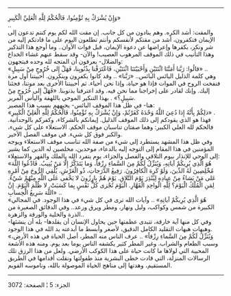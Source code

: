 ------------------------------------------------------------------------

وَإِنْ يُشْرَكْ بِهِ تُؤْمِنُوا، فَالْحُكْمُ لِلَّهِ الْعَلِيِّ الْكَبِيرِ»  
..  
والمقت: أشد الكره. وهم ينادون من كل جانب. إن مقت الله لكم يوم كنتم تدعون
إلى الإيمان فتكفرون، أشد من مقتكم لأنفسكم وأنتم تطلعون اليوم على ما
قادتكم إليه من شر ونكر، بكفرها وإعراضها عن دعوة الإيمان، قبل فوات
الأوان.. وما أوجع هذا التذكير وهذا التأنيب في ذلك الموقف المرهوب العصيب!
والآن- وقد سقط عنهم غشاء الخداع والضلال- يعرفون أن المتجه لله وحده
فيتجهون:  
«قالُوا: رَبَّنا أَمَتَّنَا اثْنَتَيْنِ وَأَحْيَيْتَنَا اثْنَتَيْنِ، فَاعْتَرَفْنا بِذُنُوبِنا، فَهَلْ إِلى
خُرُوجٍ مِنْ سَبِيلٍ» ..  
وهي كلمة الذليل اليائس البائس.. «رَبَّنا» .. وقد كانوا يكفرون وينكرون.
أحييتنا أول مرة فنفخت الروح في الموات فإذا هو حياة، وإذا نحن أحياء. ثم
أحييتنا الأخرى بعد موتنا، فجئنا إليك. وإنك لقادر على إخراجنا مما نحن
فيه. وقد اعترفنا بذنوبنا. «فَهَلْ إِلى خُرُوجٍ مِنْ سَبِيلٍ؟» . بهذا التنكير الموحي
باللهفة واليأس المرير.  
هنا- في ظل هذا الموقف البائس- يجبههم بسبب هذا المصير:  
«ذلِكُمْ بِأَنَّهُ إِذا دُعِيَ اللَّهُ وَحْدَهُ كَفَرْتُمْ، وَإِنْ يُشْرَكْ بِهِ تُؤْمِنُوا، فَالْحُكْمُ لِلَّهِ الْعَلِيِّ
الْكَبِيرِ» .  
فهذا هو الذي يقودكم إلى ذلك الموقف الذليل. إيمانكم بالشركاء، وكفركم
بالوحدانية. فالحكم لله العلي الكبير: وهما صفتان تناسبان موقف الحكم.
الاستعلاء على كل شيء، والكبر فوق كل شيء. في موقف الفصل الأخير.  
وفي ظل هذا المشهد يستطرد إلى شيء من صفة الله تناسب موقف الاستعلاء ويوجه
المؤمنين في هذا المقام إلى التوجه إليه بالدعاء، موحدين، مخلصين له الدين
كما يشير إلى الوحي للإنذار بيوم التلاقي والفصل والجزاء، يوم يتفرد الله
بالملك والقهر والاستعلاء:  
«هُوَ الَّذِي يُرِيكُمْ آياتِهِ، وَيُنَزِّلُ لَكُمْ مِنَ السَّماءِ رِزْقاً، وَما يَتَذَكَّرُ إِلَّا مَنْ يُنِيبُ.
فَادْعُوا اللَّهَ مُخْلِصِينَ لَهُ الدِّينَ، وَلَوْ كَرِهَ الْكافِرُونَ. رَفِيعُ الدَّرَجاتِ، ذُو الْعَرْشِ،
يُلْقِي الرُّوحَ مِنْ أَمْرِهِ عَلى مَنْ يَشاءُ مِنْ عِبادِهِ لِيُنْذِرَ يَوْمَ التَّلاقِ. يَوْمَ هُمْ بارِزُونَ
لا يَخْفى عَلَى اللَّهِ مِنْهُمْ شَيْءٌ. لِمَنِ الْمُلْكُ الْيَوْمَ؟ لِلَّهِ الْواحِدِ الْقَهَّارِ. الْيَوْمَ
تُجْزى كُلُّ نَفْسٍ بِما كَسَبَتْ. لا ظُلْمَ الْيَوْمَ. إِنَّ اللَّهَ سَرِيعُ الْحِسابِ» ..  
«هُوَ الَّذِي يُرِيكُمْ آياتِهِ» .. وآيات الله ترى في كل شيء في هذا الوجود. في
المجالي الكبيرة من شمس وكواكب، وليل ونهار، ومطر ويرق ورعد.. وفي الدقائق
الصغيرة من الذرة والخلية والورقة والزهرة..  
وفي كل منها آية خارقة، تتبدى عظمتها حين يحاول الإنسان أن يقلدها- بله أن
ينشئها- وهيهات هيهات التقليد الكامل الدقيق، لأصغر وأبسط ما أبدعته يد
الله في هذا الوجود.  
«وَيُنَزِّلُ لَكُمْ مِنَ السَّماءِ رِزْقاً» .. عرف الناس منه المطر، أصل الحياة في هذه
الأرض، وسبب الطعام والشراب. وغير المطر كثير يكشفه الناس يوما بعد يوم.
ومنه هذه الأشعة المحيية التي لولاها ما كانت حياة على هذا الكوكب الأرضي.
ولعل من هذا الرزق تلك الرسالات المنزلة، التي قادت خطى البشرية منذ
طفولتها ونقلت أقدامها في الطريق المستقيم، وهدتها إلى مناهج الحياة
الموصولة بالله، وناموسه القويم.

------------------------------------------------------------------------

الجزء: 5 ¦ الصفحة: 3072
